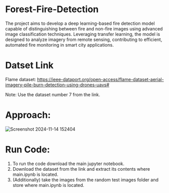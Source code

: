 # Forest-Fire-Detection

The project aims to develop a deep learning-based fire detection model capable of distinguishing between fire and non-fire images using advanced image classification techniques. Leveraging transfer learning, the model is designed to analyze imagery from remote sensing, contributing to efficient, automated fire monitoring in smart city applications.

# Datset Link

Flame dataset: https://ieee-dataport.org/open-access/flame-dataset-aerial-imagery-pile-burn-detection-using-drones-uavs#

Note: Use the dataset number 7 from the link.

# Approach:

![Screenshot 2024-11-14 152404](https://github.com/user-attachments/assets/095c21ba-88cb-4036-9711-0e37abacdd5f)

# Run Code:

1. To run the code download the main jupyter notebook.
2. Download the dataset from the link and extract its contents where main.ipynb is located.
3. (Additionally) take the images from the random test images folder and store where main.ipynb is located.
